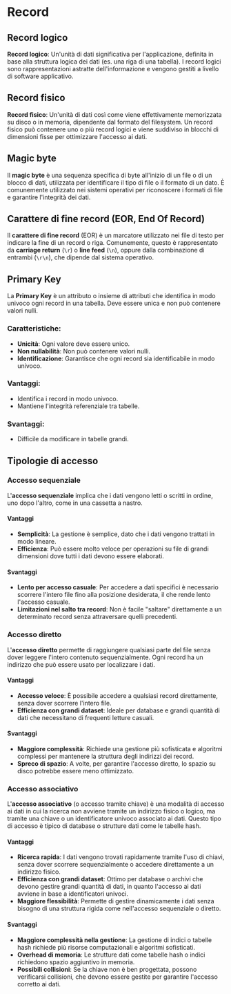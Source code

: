 <link rel="stylesheet" href="../style.css">

# Record

## Record logico
**Record logico**: Un'unità di dati significativa per l'applicazione, definita in base alla struttura logica dei dati (es. una riga di una tabella). I record logici sono rappresentazioni astratte dell'informazione e vengono gestiti a livello di software applicativo.

## Record fisico
**Record fisico**: Un'unità di dati così come viene effettivamente memorizzata su disco o in memoria, dipendente dal formato del filesystem. Un record fisico può contenere uno o più record logici e viene suddiviso in blocchi di dimensioni fisse per ottimizzare l'accesso ai dati.

## Magic byte
Il **magic byte** è una sequenza specifica di byte all'inizio di un file o di un blocco di dati, utilizzata per identificare il tipo di file o il formato di un dato. È comunemente utilizzato nei sistemi operativi per riconoscere i formati di file e garantire l'integrità dei dati.

## Carattere di fine record (EOR, End Of Record)
Il **carattere di fine record** (EOR) è un marcatore utilizzato nei file di testo per indicare la fine di un record o riga. Comunemente, questo è rappresentato da **carriage return** (`\r`) o **line feed** (`\n`), oppure dalla combinazione di entrambi (`\r\n`), che dipende dal sistema operativo.

## Primary Key
La **Primary Key** è un attributo o insieme di attributi che identifica in modo univoco ogni record in una tabella. Deve essere unica e non può contenere valori nulli.

### Caratteristiche:
- **Unicità**: Ogni valore deve essere unico.
- **Non nullabilità**: Non può contenere valori nulli.
- **Identificazione**: Garantisce che ogni record sia identificabile in modo univoco.

### Vantaggi:
- Identifica i record in modo univoco.
- Mantiene l'integrità referenziale tra tabelle.

### Svantaggi:
- Difficile da modificare in tabelle grandi.



## Tipologie di accesso
### Accesso sequenziale
L'**accesso sequenziale** implica che i dati vengono letti o scritti in ordine, uno dopo l'altro, come in una cassetta a nastro.

#### Vantaggi
- **Semplicità**: La gestione è semplice, dato che i dati vengono trattati in modo lineare.
- **Efficienza**: Può essere molto veloce per operazioni su file di grandi dimensioni dove tutti i dati devono essere elaborati.

#### Svantaggi
- **Lento per accesso casuale**: Per accedere a dati specifici è necessario scorrere l'intero file fino alla posizione desiderata, il che rende lento l'accesso casuale.
- **Limitazioni nel salto tra record**: Non è facile "saltare" direttamente a un determinato record senza attraversare quelli precedenti.

### Accesso diretto
L'**accesso diretto** permette di raggiungere qualsiasi parte del file senza dover leggere l'intero contenuto sequenzialmente. Ogni record ha un indirizzo che può essere usato per localizzare i dati.

#### Vantaggi
- **Accesso veloce**: È possibile accedere a qualsiasi record direttamente, senza dover scorrere l'intero file.
- **Efficienza con grandi dataset**: Ideale per database e grandi quantità di dati che necessitano di frequenti letture casuali.

#### Svantaggi
- **Maggiore complessità**: Richiede una gestione più sofisticata e algoritmi complessi per mantenere la struttura degli indirizzi dei record.
- **Spreco di spazio**: A volte, per garantire l'accesso diretto, lo spazio su disco potrebbe essere meno ottimizzato.

### Accesso associativo
L'**accesso associativo** (o accesso tramite chiave) è una modalità di accesso ai dati in cui la ricerca non avviene tramite un indirizzo fisico o logico, ma tramite una chiave o un identificatore univoco associato ai dati. Questo tipo di accesso è tipico di database o strutture dati come le tabelle hash.

#### Vantaggi
- **Ricerca rapida**: I dati vengono trovati rapidamente tramite l'uso di chiavi, senza dover scorrere sequenzialmente o accedere direttamente a un indirizzo fisico.
- **Efficienza con grandi dataset**: Ottimo per database o archivi che devono gestire grandi quantità di dati, in quanto l'accesso ai dati avviene in base a identificatori univoci.
- **Maggiore flessibilità**: Permette di gestire dinamicamente i dati senza bisogno di una struttura rigida come nell'accesso sequenziale o diretto.

#### Svantaggi
- **Maggiore complessità nella gestione**: La gestione di indici o tabelle hash richiede più risorse computazionali e algoritmi sofisticati.
- **Overhead di memoria**: Le strutture dati come tabelle hash o indici richiedono spazio aggiuntivo in memoria.
- **Possibili collisioni**: Se la chiave non è ben progettata, possono verificarsi collisioni, che devono essere gestite per garantire l'accesso corretto ai dati.

